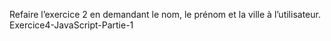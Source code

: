 Refaire l’exercice 2 en demandant le nom, le prénom et la ville à l’utilisateur. Exercice4-JavaScript-Partie-1
